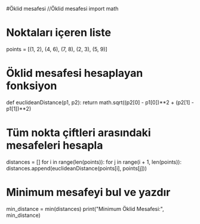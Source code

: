 #Öklid mesafesi
//Öklid mesafesi
import math

# Noktaları içeren liste
points = [(1, 2), (4, 6), (7, 8), (2, 3), (5, 9)]

# Öklid mesafesi hesaplayan fonksiyon
def euclideanDistance(p1, p2):
    return math.sqrt((p2[0] - p1[0])**2 + (p2[1] - p1[1])**2)

# Tüm nokta çiftleri arasındaki mesafeleri hesapla
distances = []
for i in range(len(points)):
    for j in range(i + 1, len(points)):
        distances.append(euclideanDistance(points[i], points[j]))

# Minimum mesafeyi bul ve yazdır
min_distance = min(distances)
print("Minimum Öklid Mesafesi:", min_distance)
